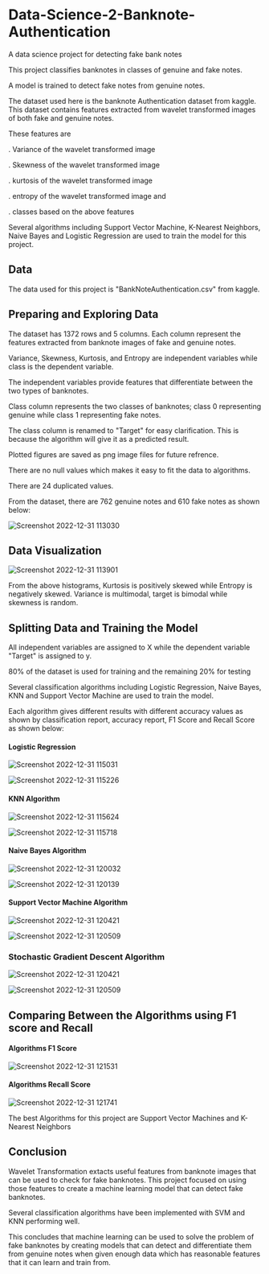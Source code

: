 # Data-Science-2-Banknote-Authentication

A data science project for detecting fake bank notes

This project classifies banknotes in classes of genuine and fake notes.

A model is trained to detect fake notes from genuine notes.

The dataset used here is the banknote Authentication dataset from kaggle. This dataset contains features extracted from wavelet transformed images of both fake and genuine notes.

These features are

. Variance of the wavelet transformed image

. Skewness of the wavelet transformed image

. kurtosis of the wavelet transformed image

. entropy of the wavelet transformed image and

. classes based on the above features

Several algorithms including Support Vector Machine, K-Nearest Neighbors, Naive Bayes and Logistic Regression are used to train the model for this project.

## Data

The data used for this project is "BankNoteAuthentication.csv" from kaggle.

## Preparing and Exploring Data

The dataset has 1372 rows and 5 columns. Each column represent the features extracted from banknote images of fake and genuine notes.

Variance, Skewness, Kurtosis, and Entropy are independent variables while class is the dependent variable.

The independent variables provide features that differentiate between the two types of banknotes.

Class column represents the two classes of banknotes; class 0 representing genuine while class 1 representing fake notes.

The class column is renamed to "Target" for easy clarification. This is because the algorithm will give it as a predicted result.

Plotted figures are saved as png image files for future refrence.

There are no null values which makes it easy to fit the data to algorithms.

There are 24 duplicated values.

From the dataset, there are 762 genuine notes and 610 fake notes as shown below:

![Screenshot 2022-12-31 113030](https://user-images.githubusercontent.com/78556152/210130545-39e65cf6-caa0-4cab-881c-c4901bd6a24e.png)

## Data Visualization

![Screenshot 2022-12-31 113901](https://user-images.githubusercontent.com/78556152/210130723-efbdf2d1-c6c4-456c-be50-fb19a892c293.png)

From the above histograms, Kurtosis is positively skewed while Entropy is negatively skewed. Variance is multimodal, target is bimodal while skewness is random.

## Splitting Data and Training the Model

All independent variables are assigned to X while the dependent variable "Target" is assigned to y.

80% of the dataset is used for training and the remaining 20% for testing

Several classification algorithms including Logistic Regression, Naive Bayes, KNN and Support Vector Machine are used to train the model.

Each algorithm gives different results with different accuracy values as shown by classification report, accuracy report, F1 Score and Recall Score as shown below:

#### Logistic Regression

![Screenshot 2022-12-31 115031](https://user-images.githubusercontent.com/78556152/210130975-647dde8a-9e59-4ee7-b36c-c9a2959bfe49.png)

![Screenshot 2022-12-31 115226](https://user-images.githubusercontent.com/78556152/210131009-a6a4d304-5ebf-41a4-8f22-babb555f1ace.png)

#### KNN Algorithm

![Screenshot 2022-12-31 115624](https://user-images.githubusercontent.com/78556152/210131109-852ec52b-95f3-478f-b0b4-0db8a1d919f9.png)

![Screenshot 2022-12-31 115718](https://user-images.githubusercontent.com/78556152/210131134-d1900a07-92d6-42c5-845b-0626b6036b6c.png)

#### Naive Bayes Algorithm

![Screenshot 2022-12-31 120032](https://user-images.githubusercontent.com/78556152/210131197-ac55ecff-26fd-4478-b3e1-20ab4f2d60ea.png)

![Screenshot 2022-12-31 120139](https://user-images.githubusercontent.com/78556152/210131220-7b002a08-4086-47b4-97a3-5a906c075b8d.png)

#### Support Vector Machine Algorithm

![Screenshot 2022-12-31 120421](https://user-images.githubusercontent.com/78556152/210131277-a292e337-82aa-4c44-a808-0a893b0f5181.png)

![Screenshot 2022-12-31 120509](https://user-images.githubusercontent.com/78556152/210131300-3ccc38bb-9a87-400f-9b26-4b514a1f08cd.png)

### Stochastic Gradient Descent Algorithm

![Screenshot 2022-12-31 120421](https://user-images.githubusercontent.com/78556152/210131277-a292e337-82aa-4c44-a808-0a893b0f5181.png)

![Screenshot 2022-12-31 120509](https://user-images.githubusercontent.com/78556152/210131300-3ccc38bb-9a87-400f-9b26-4b514a1f08cd.png)

## Comparing Between the Algorithms using F1 score and Recall

#### Algorithms F1 Score

![Screenshot 2022-12-31 121531](https://user-images.githubusercontent.com/78556152/210131557-cd95b7d3-6ba6-4d86-9be3-d35f93d532da.png)

#### Algorithms Recall Score

![Screenshot 2022-12-31 121741](https://user-images.githubusercontent.com/78556152/210131590-f928fdd0-46f5-4727-aea3-94064b31456f.png)

The best Algorithms for this project are Support Vector Machines and K-Nearest Neighbors

## Conclusion

Wavelet Transformation extacts useful features from banknote images that can be used to check for fake banknotes. This project focused on using those features to create a machine learning model that can detect fake banknotes.

Several classification algorithms have been implemented with SVM and KNN performing well.

This concludes that machine learning can be used to solve the problem of fake banknotes by creating models that can detect and differentiate them from genuine notes when given enough data which has reasonable features that it can learn and train from.
